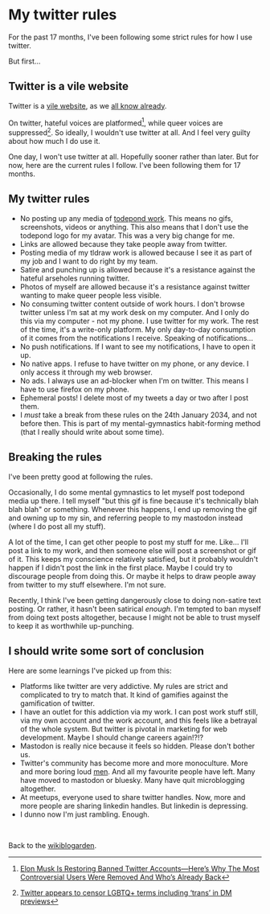 # My twitter rules 

For the past 17 months, I've been following some strict rules for how I use twitter.

But first...

## Twitter is a vile website

Twitter is a [vile website](https://www.todepond.com/wikiblogarden/social-media/hackernews/), as we [all know already](https://www.todepond.com/wikiblogarden/genocide/twitter/died/).

On twitter, hateful voices are platformed[^hate], while queer voices are suppressed[^queer]. So ideally, I wouldn't use twitter at all. And I feel very guilty about how much I do use it.

One day, I won't use twitter at all. Hopefully sooner rather than later. But for now, here are the current rules I follow. I've been following them for 17 months.

## My twitter rules

- No posting up any media of [todepond work](https://www.todepond.com/wikiblogarden/art/todepond/stuff/). This means no gifs, screenshots, videos or anything. This also means that I don't use the todepond logo for my avatar. This was a very big change for me.
- Links are allowed because they take people away from twitter.
- Posting media of my tldraw work is allowed because I see it as part of my job and I want to do right by my team.
- Satire and punching up is allowed because it's a resistance against the hateful arseholes running twitter.
- Photos of myself are allowed because it's a resistance against twitter wanting to make queer people less visible.
- No consuming twitter content outside of work hours. I don't browse twitter unless I'm sat at my work desk on my computer. And I only do this via my computer - not my phone. I use twitter for my work. The rest of the time, it's a write-only platform. My only day-to-day consumption of it comes from the notifications I receive. Speaking of notifications...
- No push notifications. If I want to see my notifications, I have to open it up. 
- No native apps. I refuse to have twitter on my phone, or any device. I only access it through my web browser. 
- No ads. I always use an ad-blocker when I'm on twitter. This means I have to use firefox on my phone.
- Ephemeral posts! I delete most of my tweets a day or two after I post them.
- I *must* take a break from these rules on the 24th January 2034, and not before then. This is part of my mental-gymnastics habit-forming method (that I really should write about some time).

## Breaking the rules

I've been pretty good at following the rules. 

Occasionally, I do some mental gymnastics to let myself post todepond media up there. I tell myself "but this gif is fine because it's technically blah blah blah" or something. Whenever this happens, I end up removing the gif and owning up to my sin, and referring people to my mastodon instead (where I do post all my stuff).

A lot of the time, I can get other people to post my stuff for me. Like... I'll post a link to my work, and then someone else will post a screenshot or gif of it. This keeps my conscience relatively satisfied, but it probably wouldn't happen if I didn't post the link in the first place. Maybe I could try to discourage people from doing this. Or maybe it helps to draw people away from twitter to my stuff elsewhere. I'm not sure.

Recently, I think I've been getting dangerously close to doing non-satire text posting. Or rather, it hasn't been satirical *enough*. I'm tempted to ban myself from doing text posts altogether, because I might not be able to trust myself to keep it as worthwhile up-punching.

## I should write some sort of conclusion

Here are some learnings I've picked up from this: 

- Platforms like twitter are very addictive. My rules are strict and complicated to try to match that. It kind of gamifies against the gamification of twitter. 
- I have an outlet for this addiction via my work. I can post work stuff still, via my own account and the work account, and this feels like a betrayal of the whole system. But twitter is pivotal in marketing for web development. Maybe I should change careers again!?!?
- Mastodon is really nice because it feels so hidden. Please don't bother us. 
- Twitter's community has become more and more monoculture. More and more boring loud [men](https://www.todepond.com/wikiblogarden/men). And all my favourite people have left. Many have moved to mastodon or bluesky. Many have quit microblogging altogether. 
- At meetups, everyone used to share twitter handles. Now, more and more people are sharing linkedin handles. But linkedin is depressing.
- I dunno now I'm just rambling. Enough. 

<br>

Back to the [wikiblogarden](/wikiblogarden).

[^hate]: [Elon Musk Is Restoring Banned Twitter Accounts—Here’s Why The Most Controversial Users Were Removed And Who’s Already Back](https://www.forbes.com/sites/roberthart/2022/11/25/elon-musk-is-restoring-banned-twitter-accounts-heres-why-the-most-controversial-users-were-suspended-and-whos-already-back/)
[^queer]: [Twitter appears to censor LGBTQ+ terms including ‘trans’ in DM previews](https://www.thepinknews.com/2023/04/01/twitter-appears-to-censor-lgbtq-terms-including-trans-in-dm-previews/)

